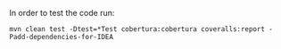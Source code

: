 In order to test the code run:
```
mvn clean test -Dtest=*Test cobertura:cobertura coveralls:report -Padd-dependencies-for-IDEA
```